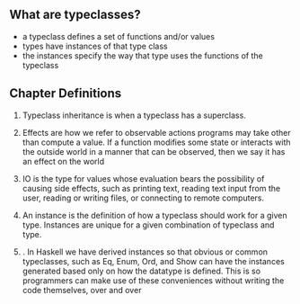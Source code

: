 ## What are typeclasses?
- a typeclass defines a set of functions and/or values
- types have instances of that type class
- the instances specify the way that type uses the functions of the typeclass

## Chapter Definitions
1. Typeclass inheritance is when a typeclass has a superclass.

2. Effects are how we refer to observable actions programs may take other than compute a value.  If a function modifies some state or interacts with the outside world in a manner that can be observed, then we say it has an effect on the world

3. IO is the type for values whose evaluation bears the possibility of causing side effects, such as printing text, reading text input from the user, reading or writing files, or connecting to remote computers.

4. An instance is the definition of how a typeclass should work for a given type. Instances are unique for a given combination of typeclass and type.

5. . In Haskell we have derived instances so that obvious or common typeclasses, such as Eq, Enum, Ord, and Show can have the instances generated based only on how the datatype is defined. This is so programmers can make use of these conveniences without writing the code themselves, over and over